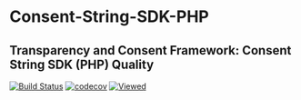 # Consent-String-SDK-PHP
Transparency and Consent Framework: Consent String SDK (PHP)
 Quality
 --------------
 [![Build Status](https://api.travis-ci.org/mifefr/Consent-String-SDK-PHP.png?branch=master)](https://api.travis-ci.org/mifefr/Consent-String-SDK-PHP)
 [![codecov](https://codecov.io/gh/mifefr/Consent-String-SDK-PHP/branch/master/graph/badge.svg)](https://codecov.io/gh/mifefr/Consent-String-SDK-PHP)
 [![Viewed](http://hits.dwyl.com/mifefr/Consent-String-SDK-PHP.svg)](http://hits.dwyl.com/mifefr/Consent-String-SDK-PHP)
